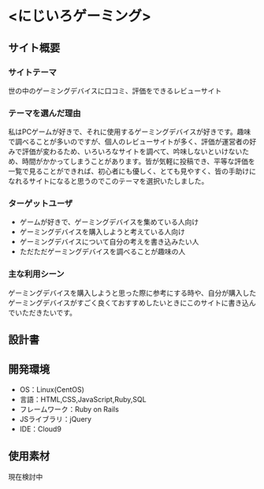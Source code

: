 # <にじいろゲーミング>

## サイト概要
### サイトテーマ
世の中のゲーミングデバイスに口コミ、評価をできるレビューサイト

### テーマを選んだ理由
私はPCゲームが好きで、それに使用するゲーミングデバイスが好きです。趣味で調べることが多いのですが、個人のレビューサイトが多く、評価が運営者の好みで評価が変わるため、いろいろなサイトを調べて、吟味しないといけないため、時間がかかってしまうことがあります。皆が気軽に投稿でき、平等な評価を一覧で見ることができれば、初心者にも優しく、とても見やすく、皆の手助けになれるサイトになると思うのでこのテーマを選択いたしました。

### ターゲットユーザ
- ゲームが好きで、ゲーミングデバイスを集めている人向け
- ゲーミングデバイスを購入しようと考えている人向け
- ゲーミングデバイスについて自分の考えを書き込みたい人
- ただただゲーミングデバイスを調べることが趣味の人

### 主な利用シーン
ゲーミングデバイスを購入しようと思った際に参考にする時や、自分が購入したゲーミングデバイスがすごく良くておすすめしたいときにこのサイトに書き込んでいただきたいです。

## 設計書


## 開発環境
- OS：Linux(CentOS)
- 言語：HTML,CSS,JavaScript,Ruby,SQL
- フレームワーク：Ruby on Rails
- JSライブラリ：jQuery
- IDE：Cloud9

## 使用素材
現在検討中
